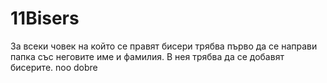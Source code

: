 # 11Bisers
За всеки човек на който се правят бисери трябва първо да се направи папка със неговите име и фамилия.
В нея трябва да се добавят бисерите.
noo dobre
